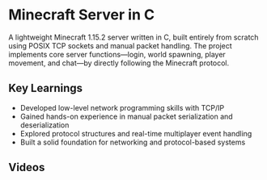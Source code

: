 # Minecraft Server in C

A lightweight Minecraft 1.15.2 server written in C, built entirely from scratch using POSIX TCP sockets and manual packet handling. The project implements core server functions—login, world spawning, player movement, and chat—by directly following the Minecraft protocol.

## Key Learnings

- Developed low-level network programming skills with TCP/IP
- Gained hands-on experience in manual packet serialization and deserialization
- Explored protocol structures and real-time multiplayer event handling
- Built a solid foundation for networking and protocol-based systems


## Videos

